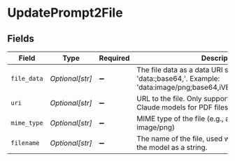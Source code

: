 # UpdatePrompt2File


## Fields

| Field                                                                                                                                                   | Type                                                                                                                                                    | Required                                                                                                                                                | Description                                                                                                                                             |
| ------------------------------------------------------------------------------------------------------------------------------------------------------- | ------------------------------------------------------------------------------------------------------------------------------------------------------- | ------------------------------------------------------------------------------------------------------------------------------------------------------- | ------------------------------------------------------------------------------------------------------------------------------------------------------- |
| `file_data`                                                                                                                                             | *Optional[str]*                                                                                                                                         | :heavy_minus_sign:                                                                                                                                      | The file data as a data URI string in the format 'data:<mime-type>;base64,<base64-encoded-data>'. Example: 'data:image/png;base64,iVBORw0KGgoAAAANS...' |
| `uri`                                                                                                                                                   | *Optional[str]*                                                                                                                                         | :heavy_minus_sign:                                                                                                                                      | URL to the file. Only supported by Anthropic Claude models for PDF files.                                                                               |
| `mime_type`                                                                                                                                             | *Optional[str]*                                                                                                                                         | :heavy_minus_sign:                                                                                                                                      | MIME type of the file (e.g., application/pdf, image/png)                                                                                                |
| `filename`                                                                                                                                              | *Optional[str]*                                                                                                                                         | :heavy_minus_sign:                                                                                                                                      | The name of the file, used when passing the file to the model as a string.                                                                              |